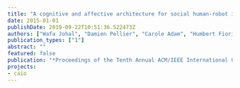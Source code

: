 ```yaml
---
title: "A cognitive and affective architecture for social human-robot interaction"
date: 2015-01-01
publishDate: 2019-09-22T10:51:36.522473Z
authors: ["Wafa Johal", "Damien Pellier", "Carole Adam", "Humbert Fiorino", "Sylvie Pesty"]
publication_types: ["1"]
abstract: ""
featured: false
publication: "*Proceedings of the Tenth Annual ACM/IEEE International Conference on Human-Robot Interaction Extended Abstracts*"
projects:
- caio
---
```


